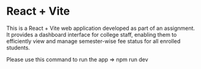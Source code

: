 # React + Vite

This is a React + Vite web application developed as part of an assignment.
It provides a dashboard interface for college staff, enabling them to efficiently view and manage semester-wise fee status for all enrolled students.

Please use this command to run the app => npm run dev